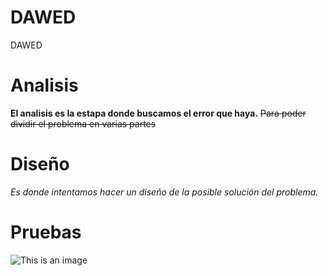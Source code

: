 # DAWED
DAWED
# Analisis
**El analisis es la estapa donde buscamos el error que haya.**
~~Para poder dividir el problema en varias partes~~
# Diseño
*Es donde intentamos hacer un diseño de la posible solución del problema.*
# Pruebas
![This is an image](https://blog.desdelinux.net/wp-content/uploads/2018/05/Editores-de-codigo-linux.jpg)
